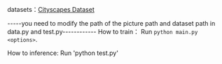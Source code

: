 datasets：[Cityscapes Dataset](https://www.cityscapes-dataset.com/)
 
 -----you need to modify the path of the picture path and dataset path in data.py and test.py------------
How to train：
Run `python main.py <options>`.

How to inference:
Run 'python test.py'
